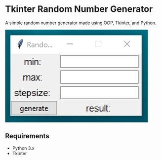 # Tkinter Random Number Generator
A simple random number generator made using OOP, Tkinter, and Python.

![RNG Screenshot](/RNG_screenshot.png)

## Requirements
- Python 3.x
- Tkinter
